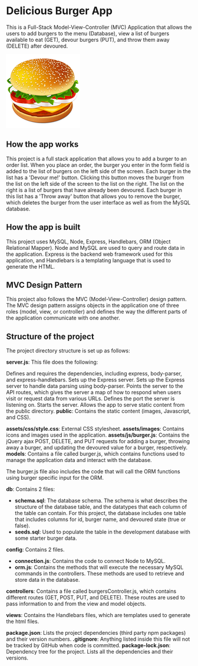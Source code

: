 # Delicious Burger App
This is a Full-Stack Model-View-Controller (MVC) Application that allows the users to add burgers to the menu (Database), view a list of burgers available to eat (GET), devour burgers (PUT), and throw them away (DELETE) after devoured.

![Results](/public/assets/images/burger2-1.png)

## How the app works
This project is a full stack application that allows you to add a burger to an order list. When you place an order, the burger you enter in the form field is added to the list of burgers on the left side of the screen. Each burger in the list has a 'Devour me!' button. Clicking this button moves the burger from the list on the left side of the screen to the list on the right. The list on the right is a list of burgers that have already been devoured. Each burger in this list has a 'Throw away' button that allows you to remove the burger, which deletes the burger from the user interface as well as from the MySQL database.

## How the app is built
This project uses MySQL, Node, Express, Handlebars, ORM (Object Relational Mapper). Node and MySQL are used to query and route data in the application. Express is the backend web framework used for this application, and Handlebars is a templating language that is used to generate the HTML.

## MVC Design Pattern
This project also follows the MVC (Model-View-Controller) design pattern. The MVC design pattern assigns objects in the application one of three roles (model, view, or controller) and defines the way the different parts of the application communicate with one another.

## Structure of the project

The project directory structure is set up as follows:

<b>server.js</b>: This file does the following:

Defines and requires the dependencies, including express, body-parser, and express-handlebars.
Sets up the Express server.
Sets up the Express server to handle data parsing using body-parser.
Points the server to the API routes, which gives the server a map of how to respond when users visit or request data from various URLs.
Defines the port the server is listening on.
Starts the server.
Allows the app to serve static content from the public directory.
<b>public</b>: Contains the static content (images, Javascript, and CSS).

<b>assets/css/style.css</b>: External CSS stylesheet.
<b>assets/images</b>: Contains icons and images used in the application.
<b>assets/js/burger.js</b>: Contains the jQuery ajax POST, DELETE, and PUT requests for adding a burger, throwing away a burger, and updating the devoured value for a burger, respectively.
<b>models</b>: Contains a file called burger.js, which contains functions used to manage the application data and interact with the database.

The burger.js file also includes the code that will call the ORM functions using burger specific input for the ORM.

<b>db</b>: Contains 2 files:
    <ul>
        <li><b>schema.sql</b>: The database schema. The schema is what describes the structure of the database table, and the datatypes that each column of the table can contain. For this project, the database includes one table that includes columns for id, burger name, and devoured state (true or false).</li>
        <li><b>seeds.sql</b>: Used to populate the table in the development database with some starter burger data.</li>
    </ul>
<b>config</b>: Contains 2 files.
    <ul>
        <li><b>connection.js</b>: Contains the code to connect Node to MySQL.</li>
        <li><b>orm.js</b>: Contains the methods that will execute the necessary MySQL commands in the controllers. These methods are used to retrieve and store data in the database.</li>
    </ul>
<b>controllers</b>: Contains a file called burgersController.js, which contains different routes (GET, POST, PUT, and DELETE). These routes are used to pass information to and from the view and model objects.

<b>views</b>: Contains the Handlebars files, which are templates used to generate the html files.

<b>package.json</b>: Lists the project dependencies (third party npm packages) and their version numbers.
<b>.gitignore</b>: Anything listed inside this file will not be tracked by GitHub when code is committed.
<b>package-lock.json</b>: Dependency tree for the project. Lists all the dependencies and their versions.
